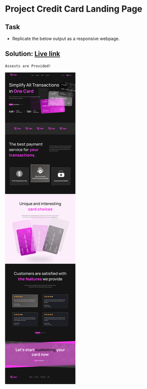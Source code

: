 # Project Credit Card Landing Page

## Task
- Replicate the below output as a responsive webpage.

## **Solution**: [Live link](https://credit-card-landing-page-by-riya.netlify.app)

`Assests are Provided!`

![Project 1](./Credit%20card%20landing%20page.png)
